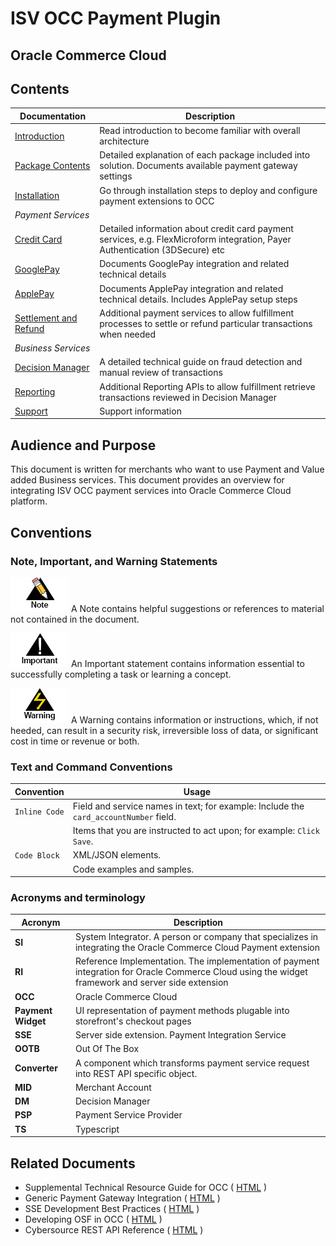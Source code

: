 
# ISV OCC Payment Plugin

## Oracle Commerce Cloud

## Contents

| Documentation                                                  | Description                                                                                                                  |
|----------------------------------------------------------------|------------------------------------------------------------------------------------------------------------------------------|
| [Introduction](introduction.md)                                | Read introduction to become familiar with overall architecture                                                               |
| [Package Contents](package-contents.md)                        | Detailed explanation of each package included into solution. Documents available payment gateway settings                    |
| [Installation](installation.md)                                | Go through installation steps to deploy and configure payment extensions to OCC                                              |
| _Payment Services_                                             |                                                                                                                              |
| [Credit Card](payment-services/credit-card.md)                 | Detailed information about credit card payment services, e.g. FlexMicroform integration, Payer Authentication (3DSecure) etc |
| [GooglePay](payment-services/googlepay.md)                     | Documents GooglePay integration and related technical details                                                                |
| [ApplePay](payment-services/applepay.md)                       | Documents ApplePay integration and related technical details. Includes ApplePay setup steps                                  |
| [Settlement and Refund](payment-services/settlement-refund.md) | Additional payment services to allow fulfillment processes to settle or refund particular transactions when needed           |
| _Business Services_                                            |                                                                                                                              |
| [Decision Manager](business-services/decision-manager.md)      | A detailed technical guide on fraud detection and manual review of transactions                                              |
| [Reporting](business-services/reporting.md)                    | Additional Reporting APIs to allow fulfillment retrieve transactions reviewed in Decision Manager                            |
| [Support](support.md)                                          | Support information                                                                                                          |


## Audience and Purpose

This document is written for merchants who want to use Payment and Value added Business services. This document provides an overview for integrating ISV OCC payment services into Oracle Commerce Cloud platform.

## Conventions

### Note, Important, and Warning Statements

![Note](images/note.jpg)  A Note contains helpful suggestions or references to material not contained in the document.

![Important](images/important.jpg) An Important statement contains information essential to successfully completing a task or learning a concept.

![Warning](images/warning.jpg) A Warning contains information or instructions, which, if not heeded, can result in a security risk, irreversible loss of data, or significant cost in time or revenue or both.

### Text and Command Conventions

| **Convention**   | **Usage**                                                                             |
|------------------|---------------------------------------------------------------------------------------|
| `Inline Code`    | Field and service names in text; for example: Include the `card_accountNumber` field. |
|                  | Items that you are instructed to act upon; for example: `Click Save`.                 |
| ```Code Block``` | XML/JSON elements.                                                                    |
|                  | Code examples and samples.                                                            |

### Acronyms and terminology

| **Acronym**            | **Description**                                                                                                                                    |
|------------------------|----------------------------------------------------------------------------------------------------------------------------------------------------|
| **SI**                 | System Integrator. A person or company that specializes in integrating the Oracle Commerce Cloud Payment extension                                 |
| **RI**                 | Reference Implementation. The implementation of payment integration for Oracle Commerce Cloud using the widget framework and server side extension |
| **OCC**                | Oracle Commerce Cloud                                                                                                                              |
| **Payment Widget**     | UI representation of payment methods plugable into storefront's checkout pages                                                                     |
| **SSE**                | Server side extension. Payment Integration Service                                                                                                 |
| **OOTB**               | Out Of The Box                                                                                                                                     |
| **Converter**          | A component which transforms payment service request into REST API specific object.                                                                |
| **MID**                | Merchant Account                                                                                                                                   |
| **DM**                 | Decision Manager                                                                                                                                   |
| **PSP**                | Payment Service Provider                                                                                                                           |
| **TS**                 | Typescript                                                                                                                                         |

## Related Documents

- Supplemental Technical Resource Guide for OCC ( [HTML](https://community.oracle.com/docs/DOC-1038707) )
- Generic Payment Gateway Integration ( [HTML](https://docs.oracle.com/en/cloud/saas/cx-commerce/20c/ccdev/create-generic-payment-gateway-integration1.html) )
- SSE Development Best Practices ( [HTML](https://community.oracle.com/customerconnect/discussion/630679/server-side-extension-development-best-practices) )
- Developing OSF in OCC ( [HTML](https://docs.oracle.com/en/cloud/saas/cx-commerce/dosfa/index.html ) )
- Cybersource REST API Reference ( [HTML](https://developer.cybersource.com/api-reference-assets/index.html) )